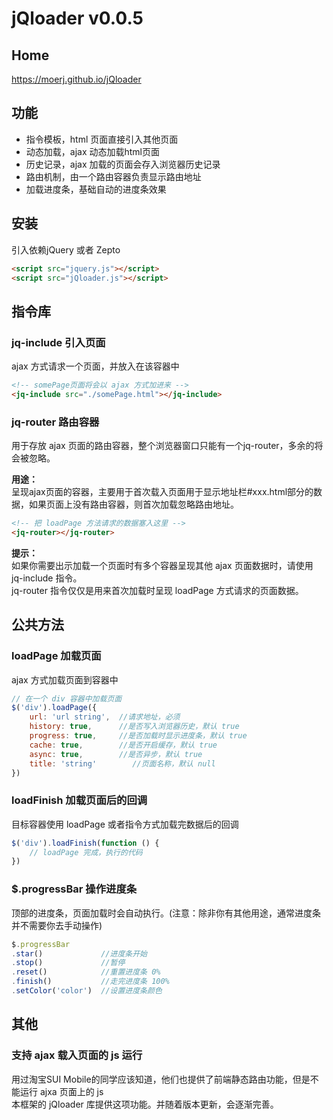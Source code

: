 # jQloader v0.0.5

## Home
https://moerj.github.io/jQloader
  
  
## 功能
- 指令模板，html 页面直接引入其他页面
- 动态加载，ajax 动态加载html页面
- 历史记录，ajax 加载的页面会存入浏览器历史记录
- 路由机制，由一个路由容器负责显示路由地址
- 加载进度条，基础自动的进度条效果

  
  
## 安装
引入依赖jQuery 或者 Zepto
```html
<script src="jquery.js"></script>
<script src="jQloader.js"></script>
```
  
  
## 指令库
  
### jq-include 引入页面
ajax 方式请求一个页面，并放入在该容器中
```html
<!-- somePage页面将会以 ajax 方式加进来 -->
<jq-include src="./somePage.html"></jq-include>
```

### jq-router 路由容器
用于存放 ajax 页面的路由容器，整个浏览器窗口只能有一个jq-router，多余的将会被忽略。  
  
__用途：__  
呈现ajax页面的容器，主要用于首次载入页面用于显示地址栏#xxx.html部分的数据，如果页面上没有路由容器，则首次加载忽略路由地址。

```html
<!-- 把 loadPage 方法请求的数据塞入这里 -->
<jq-router></jq-router>
```
__提示：__  
如果你需要出示加载一个页面时有多个容器呈现其他 ajax 页面数据时，请使用 jq-include 指令。  
jq-router 指令仅仅是用来首次加载时呈现 loadPage 方式请求的页面数据。
  
  
## 公共方法  

### loadPage 加载页面
ajax 方式加载页面到容器中
```javascript
// 在一个 div 容器中加载页面
$('div').loadPage({
    url: 'url string',  //请求地址，必须
    history: true,      //是否写入浏览器历史，默认 true
    progress: true,     //是否加载时显示进度条，默认 true
    cache: true,        //是否开启缓存，默认 true
    async: true,        //是否异步，默认 true
    title: 'string'        //页面名称，默认 null
})
```
  
### loadFinish 加载页面后的回调
目标容器使用 loadPage 或者指令方式加载完数据后的回调
```javascript
$('div').loadFinish(function () {
    // loadPage 完成，执行的代码
})
```
  
### $.progressBar 操作进度条
顶部的进度条，页面加载时会自动执行。(注意：除非你有其他用途，通常进度条并不需要你去手动操作)
```javascript
$.progressBar
.star()             //进度条开始
.stop()             //暂停
.reset()            //重置进度条 0%
.finish()           //走完进度条 100%
.setColor('color')  //设置进度条颜色
```
  

## 其他

### 支持 ajax 载入页面的 js 运行
用过淘宝SUI Mobile的同学应该知道，他们也提供了前端静态路由功能，但是不能运行 ajxa 页面上的 js  
本框架的 jQloader 库提供这项功能。并随着版本更新，会逐渐完善。  
